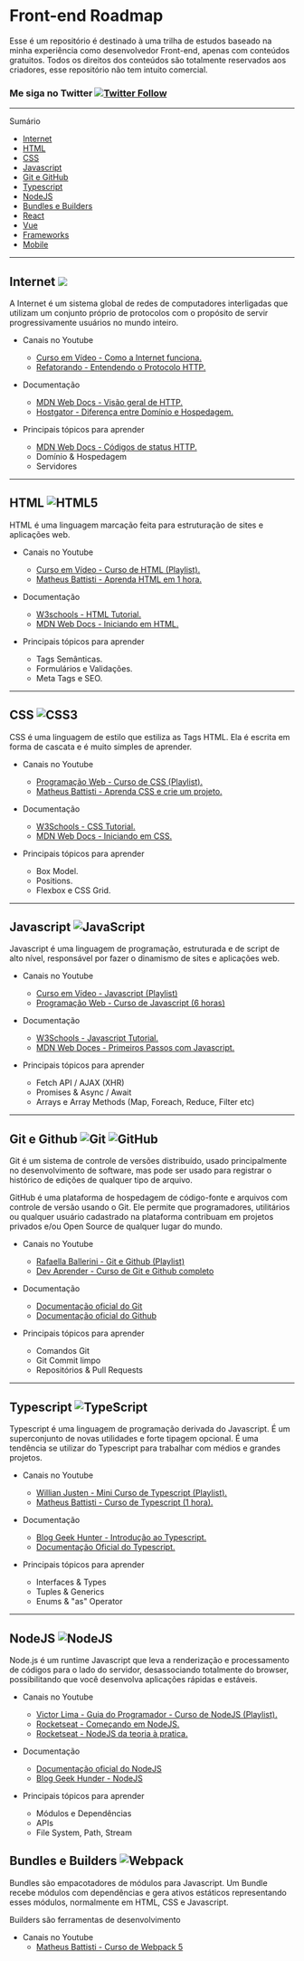 # Front-end Roadmap
Esse é um repositório é destinado à uma trilha de estudos baseado na minha experiência como desenvolvedor Front-end, apenas com conteúdos gratuitos.
Todos os direitos dos conteúdos são totalmente reservados aos criadores, esse repositório não tem intuito comercial.

### Me siga no Twitter <a href="https://twitter.com/euwesleymaik" target="_blank">![Twitter Follow](https://img.shields.io/twitter/follow/euwesleymaik?style=social)</a>
---
Sumário

- <a href="#Internet-">Internet</a>
- <a href="#HTML-">HTML</a>
- <a href="#CSS-">CSS</a>
- <a href="#Javascript-">Javascript</a>
- <a href="#Git-e-Github--">Git e GitHub</a>
- <a href="#Typescript-">Typescript</a>
- <a href="#NodeJS-">NodeJS</a>
- <a href="#Bundles-e-Builders-">Bundles e Builders</a>
- <a href="#React-">React</a>
- <a href="#Vue-">Vue</a>
- <a href="#Frameworks-">Frameworks</a>
- <a href="#Mobile-">Mobile</a>

---

## Internet ![](https://cdn-icons-png.flaticon.com/24/364/364089.png)
A Internet é um sistema global de redes de computadores interligadas que utilizam um conjunto próprio de protocolos com o propósito de servir progressivamente usuários no mundo inteiro.
- Canais no Youtube
    - [Curso em Vídeo - Como a Internet funciona.](https://www.youtube.com/watch?v=nlO5hySqJFA)
    - [Refatorando - Entendendo o Protocolo HTTP.](https://www.youtube.com/watch?v=PcHbyGVoqZk)

- Documentação
    - [MDN Web Docs - Visão geral de HTTP.](https://developer.mozilla.org/pt-BR/docs/Web/HTTP/Basics_of_HTTP)
    - [Hostgator - Diferença entre Domínio e Hospedagem.](https://suporte.hostgator.com.br/hc/pt-br/articles/115001665133-Qual-%C3%A9-a-diferen%C3%A7a-entre-dom%C3%ADnio-e-hospedagem-)

- Principais tópicos para aprender
    - [MDN Web Docs - Códigos de status HTTP.](https://developer.mozilla.org/pt-BR/docs/Web/HTTP/Status)
    - Domínio & Hospedagem
    - Servidores

---

## HTML ![HTML5](https://img.shields.io/badge/html5-%23E34F26.svg?style=for-the-badge&logo=html5&logoColor=white)
HTML é uma linguagem marcação feita para estruturação de sites e aplicações web.
- Canais no Youtube
    - [Curso em Vídeo - Curso de HTML (Playlist).](https://www.youtube.com/playlist?list=PLHz_AreHm4dkZ9-atkcmcBaMZdmLHft8n)
    - [Matheus Battisti - Aprenda HTML em 1 hora.](https://www.youtube.com/watch?v=SV7TL0hxmIQ)

- Documentação
    - [W3schools - HTML Tutorial.](https://www.w3schools.com/html)
    - [MDN Web Docs - Iniciando em HTML.](https://developer.mozilla.org/pt-BR/docs/Learn/HTML/Introduction_to_HTML/Getting_started)

- Principais tópicos para aprender
    - Tags Semânticas.
    - Formulários e Validações.
    - Meta Tags e SEO.

---

## CSS ![CSS3](https://img.shields.io/badge/css3-%231572B6.svg?style=for-the-badge&logo=css3&logoColor=white)
CSS é uma linguagem de estilo que estiliza as Tags HTML. Ela é escrita em forma de cascata e é muito simples de aprender.
- Canais no Youtube
    - [Programação Web - Curso de CSS (Playlist).](https://www.youtube.com/playlist?list=PL2Fdisxwzt_f5C7Mv0kg1EAHhy2VJLf1c)
    - [Matheus Battisti - Aprenda CSS e crie um projeto.](https://www.youtube.com/watch?v=vwbegraDXD8)

- Documentação
    - [W3Schools - CSS Tutorial.](https://www.w3schools.com/css)
    - [MDN Web Docs - Iniciando em CSS.](https://developer.mozilla.org/pt-BR/docs/Learn/CSS/First_steps/Getting_started)

- Principais tópicos para aprender
    - Box Model.
    - Positions.
    - Flexbox e CSS Grid.

---

## Javascript ![JavaScript](https://img.shields.io/badge/javascript-%23323330.svg?style=for-the-badge&logo=javascript&logoColor=%23F7DF1E)
Javascript é uma linguagem de programação, estruturada e de script de alto nível, responsável por fazer o dinamismo de sites e aplicações web.
- Canais no Youtube
    - [Curso em Vídeo - Javascript (Playlist)](https://www.youtube.com/playlist?list=PLntvgXM11X6pi7mW0O4ZmfUI1xDSIbmTm)
    - [Programação Web - Curso de Javascript (6 horas)](https://www.youtube.com/watch?v=McKNP3g6VBA)

- Documentação
    - [W3Schools - Javascript Tutorial.](https://www.w3schools.com/js)
    - [MDN Web Doces - Primeiros Passos com Javascript.](https://developer.mozilla.org/pt-BR/docs/Learn/JavaScript/First_steps/What_is_JavaScript)

- Principais tópicos para aprender
    - Fetch API / AJAX (XHR)
    - Promises & Async / Await
    - Arrays e Array Methods (Map, Foreach, Reduce, Filter etc)

---

## Git e Github ![Git](https://img.shields.io/badge/git-%23F05033.svg?style=for-the-badge&logo=git&logoColor=white) ![GitHub](https://img.shields.io/badge/github-%23121011.svg?style=for-the-badge&logo=github&logoColor=white)
Git é um sistema de controle de versões distribuído, usado principalmente no desenvolvimento de software, mas pode ser usado para registrar o histórico de edições de qualquer tipo de arquivo.

GitHub é uma plataforma de hospedagem de código-fonte e arquivos com controle de versão usando o Git. Ele permite que programadores, utilitários ou qualquer usuário cadastrado na plataforma contribuam em projetos privados e/ou Open Source de qualquer lugar do mundo.

- Canais no Youtube
    - [Rafaella Ballerini - Git e Github (Playlist)](https://www.youtube.com/playlist?list=PLhkO7OMKgT_rqwGYldqcFxyN4yjFgmDh8)
    - [Dev Aprender - Curso de Git e Github completo](https://www.youtube.com/watch?v=kB5e-gTAl_s)

- Documentação
    - [Documentação oficial do Git](https://git-scm.com/docs)
    - [Documentação oficial do Github](https://docs.github.com/pt/get-started/quickstart)

- Principais tópicos para aprender
    - Comandos Git
    - Git Commit limpo
    - Repositórios & Pull Requests

---

## Typescript ![TypeScript](https://img.shields.io/badge/typescript-%23007ACC.svg?style=for-the-badge&logo=typescript&logoColor=white)
Typescript é uma linguagem de programação derivada do Javascript. É um superconjunto de novas utilidades e forte tipagem opcional. É uma tendência se utilizar do Typescript para trabalhar com médios e grandes projetos.

- Canais no Youtube
    - [Willian Justen - Mini Curso de Typescript (Playlist).](https://www.youtube.com/playlist?list=PLlAbYrWSYTiPanrzauGa7vMuve7_vnXG_)
    - [Matheus Battisti - Curso de Typescript (1 hora).](https://www.youtube.com/watch?v=lCemyQeSCV8)

- Documentação
    - [Blog Geek Hunter - Introdução ao Typescript.](https://blog.geekhunter.com.br/introducao-a-typescript)
    - [Documentação Oficial do Typescript.](https://www.typescriptlang.org/docs/handbook/typescript-from-scratch.html)

- Principais tópicos para aprender
    - Interfaces & Types
    - Tuples & Generics
    - Enums & "as" Operator

---

## NodeJS ![NodeJS](https://img.shields.io/badge/node.js-6DA55F?style=for-the-badge&logo=node.js&logoColor=white)
Node.js é um runtime Javascript que leva a renderização e processamento de códigos para o lado do servidor, desassociando totalmente do browser, possibilitando que você desenvolva aplicações rápidas e estáveis.

- Canais no Youtube
    - [Victor Lima - Guia do Programador - Curso de NodeJS (Playlist).](https://www.youtube.com/playlist?list=PLJ_KhUnlXUPtbtLwaxxUxHqvcNQndmI4B)
    - [Rocketseat - Começando em NodeJS.](https://www.youtube.com/watch?v=fm4_EuCsQwg)
    - [Rocketseat - NodeJS da teoria à pratica.](https://www.youtube.com/watch?v=DiXbJL3iWVs)

- Documentação
    - [Documentação oficial do NodeJS](https://nodejs.org/pt-br/docs/guides/getting-started-guide)
    - [Blog Geek Hunder - NodeJS](https://blog.geekhunter.com.br/por-que-usar-node-js-uma-justificativa-passo-a-passo)

- Principais tópicos para aprender
    - Módulos e Dependências
    - APIs
    - File System, Path, Stream

## Bundles e Builders ![Webpack](https://img.shields.io/badge/webpack-%238DD6F9.svg?style=for-the-badge&logo=webpack&logoColor=black)
Bundles são empacotadores de módulos para Javascript. Um Bundle recebe módulos com dependências e gera ativos estáticos representando esses módulos, normalmente em HTML, CSS e Javascript.

Builders são ferramentas de desenvolvimento 

- Canais no Youtube
    - [Matheus Battisti - Curso de Webpack 5](https://www.youtube.com/watch?v=bKk_4jtXq0Y)
